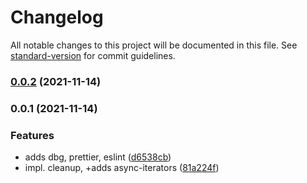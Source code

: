 # Changelog

All notable changes to this project will be documented in this file. See [standard-version](https://github.com/conventional-changelog/standard-version) for commit guidelines.

### [0.0.2](https://github.com/Figedi/node-wal2json/compare/v0.0.1...v0.0.2) (2021-11-14)

### 0.0.1 (2021-11-14)


### Features

* adds dbg, prettier, eslint ([d6538cb](https://github.com/Figedi/node-wal2json/commit/d6538cb1354daf04bb25742d3fa26bc01acb5719))
* impl. cleanup, +adds async-iterators ([81a224f](https://github.com/Figedi/node-wal2json/commit/81a224f04484ff00b3ee9828ab0b8cf161720233))
